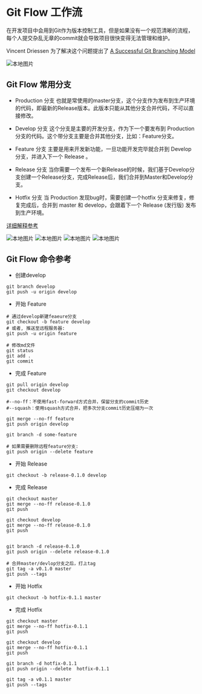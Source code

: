 # Git Flow 工作流

在开发项目中会用到Git作为版本控制工具，但是如果没有一个规范清晰的流程，每个人提交杂乱无章的commit就会导致项目很快变得无法管理和维护。

Vincent Driessen 为了解决这个问题提出了 [A Successful Git Branching Model](https://nvie.com/posts/a-successful-git-branching-model/)

![本地图片](/img/gitflow.png "工作流")

## Git Flow 常用分支

- Production 分支
也就是常使用的master分支，这个分支作为发布到生产环境的代码，即最新的Release版本。此版本只能从其他分支合并代码，不可以直接修改。

- Develop 分支
这个分支是主要的开发分支，作为下一个要发布到 Production 分支的代码。这个带分支主要是合并其他分支，比如：Feature分支。

- Feature 分支
主要是用来开发新功能，一旦功能开发完毕就合并到 Develop 分支，并进入下一个 Release 。

- Release 分支
当你需要一个发布一个新Release的时候，我们基于Develop分支创建一个Release分支，完成Release后，我们合并到Master和Develop分支。

- Hotfix 分支
当 Production 发现bug时，需要创建一个hotfix 分支来修复，修复完成后，合并到 master 和 develop，会跟着下一个 Release (发行版) 发布到生产环境。

[详细解释参考](https://www.jianshu.com/p/41910dc6ef29)


![本地图片](/img/gitflow1.jpg "工作流")
![本地图片](/img/gitflow2.jpg "工作流")
![本地图片](/img/gitflow3.jpg "工作流")
![本地图片](/img/gitflow4.jpg "工作流")


## Git Flow 命令参考

- 创建develop
```
git branch develop  
git push -u origin develop
```

- 开始 Feature
```
# 通过develop新建feaeure分支
git checkout -b feature develop
# 或者, 推送至远程服务器:
git push -u origin feature    

# 修改md文件   
git status
git add .
git commit    
```

- 完成 Feature
```
git pull origin develop
git checkout develop 

#--no-ff：不使用fast-forward方式合并，保留分支的commit历史
#--squash：使用squash方式合并，把多次分支commit历史压缩为一次

git merge --no-ff feature
git push origin develop

git branch -d some-feature

# 如果需要删除远程feature分支:
git push origin --delete feature   
```

- 开始 Release
```
git checkout -b release-0.1.0 develop
```

- 完成 Release
```
git checkout master
git merge --no-ff release-0.1.0
git push

git checkout develop
git merge --no-ff release-0.1.0
git push


git branch -d release-0.1.0
git push origin --delete release-0.1.0   

# 合并master/devlop分支之后，打上tag 
git tag -a v0.1.0 master
git push --tags
```

- 开始 Hotfix
```
git checkout -b hotfix-0.1.1 master  
```

- 完成 Hotfix
```
git checkout master
git merge --no-ff hotfix-0.1.1
git push

git checkout develop
git merge --no-ff hotfix-0.1.1
git push

git branch -d hotfix-0.1.1
git push origin --delete  hotfix-0.1.1 

git tag -a v0.1.1 master
git push --tags
```